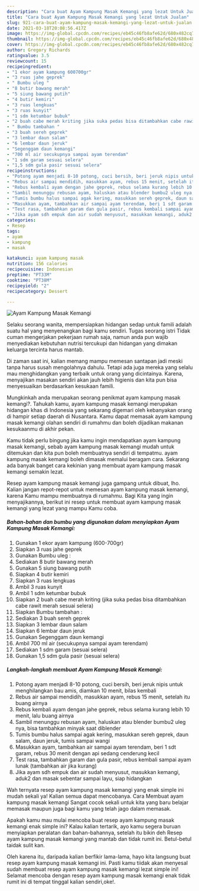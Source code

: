 ```yaml
---
description: "Cara buat Ayam Kampung Masak Kemangi yang lezat Untuk Jualan"
title: "Cara buat Ayam Kampung Masak Kemangi yang lezat Untuk Jualan"
slug: 921-cara-buat-ayam-kampung-masak-kemangi-yang-lezat-untuk-jualan
date: 2021-03-18T20:08:56.417Z
image: https://img-global.cpcdn.com/recipes/eb45c46fb8afe62d/680x482cq70/ayam-kampung-masak-kemangi-foto-resep-utama.jpg
thumbnail: https://img-global.cpcdn.com/recipes/eb45c46fb8afe62d/680x482cq70/ayam-kampung-masak-kemangi-foto-resep-utama.jpg
cover: https://img-global.cpcdn.com/recipes/eb45c46fb8afe62d/680x482cq70/ayam-kampung-masak-kemangi-foto-resep-utama.jpg
author: Gregory Richards
ratingvalue: 3.5
reviewcount: 15
recipeingredient:
- "1 ekor ayam kampung 600700gr"
- "3 ruas jahe geprek"
- " Bumbu uleg "
- "8 butir bawang merah"
- "5 siung bawang putih"
- "4 butir kemiri"
- "3 ruas lengkuas"
- "3 ruas kunyit"
- "1 sdm ketumbar bubuk"
- "2 buah cabe merah kriting jika suka pedas bisa ditambahkan cabe rawit merah sesuai selera"
- " Bumbu tambahan "
- "3 buah sereh geprek"
- "3 lembar daun salam"
- "6 lembar daun jeruk"
- "Segenggam daun kemangi"
- "700 ml air secukupnya sampai ayam terendam"
- "1 sdm garam sesuai selera"
- "1,5 sdm gula pasir sesuai selera"
recipeinstructions:
- "Potong ayam menjadi 8-10 potong, cuci bersih, beri jeruk nipis untuk menghilangkan bau amis, diamkan 10 menit, bilas kembali"
- "Rebus air sampai mendidih, masukkan ayam, rebus 15 menit, setelah itu buang airnya"
- "Rebus kembali ayam dengan jahe geprek, rebus selama kurang lebih 10 menit, lalu buang airnya"
- "Sambil menunggu rebusan ayam, haluskan atau blender bumbu2 uleg nya, bisa tambahkan minyak saat diblender"
- "Tumis bumbu halus sampai agak kering, masukkan sereh geprek, daun salam, daun jeruk, tumis sampai wangi"
- "Masukkan ayam, tambahkan air sampai ayam terendam, beri 1 sdt garam, rebus 30 menit dengan api sedang cenderung kecil"
- "Test rasa, tambahkan garam dan gula pasir, rebus kembali sampai ayam lunak (tambahkan air jika kurang)"
- "Jika ayam sdh empuk dan air sudah menyusut, masukkan kemangi, aduk2 dan masak sebentar sampai layu, siap hidangkan"
categories:
- Resep
tags:
- ayam
- kampung
- masak

katakunci: ayam kampung masak 
nutrition: 156 calories
recipecuisine: Indonesian
preptime: "PT33M"
cooktime: "PT38M"
recipeyield: "2"
recipecategory: Dessert

---
```



![Ayam Kampung Masak Kemangi](https://img-global.cpcdn.com/recipes/eb45c46fb8afe62d/680x482cq70/ayam-kampung-masak-kemangi-foto-resep-utama.jpg)

Selaku seorang wanita, mempersiapkan hidangan sedap untuk famili adalah suatu hal yang menyenangkan bagi kamu sendiri. Tugas seorang istri Tidak cuman mengerjakan pekerjaan rumah saja, namun anda pun wajib menyediakan kebutuhan nutrisi tercukupi dan hidangan yang dimakan keluarga tercinta harus mantab.

Di zaman  saat ini, kalian memang mampu memesan santapan jadi meski tanpa harus susah mengolahnya dahulu. Tetapi ada juga mereka yang selalu mau menghidangkan yang terbaik untuk orang yang dicintainya. Karena, menyajikan masakan sendiri akan jauh lebih higienis dan kita pun bisa menyesuaikan berdasarkan kesukaan famili. 



Mungkinkah anda merupakan seorang penikmat ayam kampung masak kemangi?. Tahukah kamu, ayam kampung masak kemangi merupakan hidangan khas di Indonesia yang sekarang digemari oleh kebanyakan orang di hampir setiap daerah di Nusantara. Kamu dapat memasak ayam kampung masak kemangi olahan sendiri di rumahmu dan boleh dijadikan makanan kesukaanmu di akhir pekan.

Kamu tidak perlu bingung jika kamu ingin mendapatkan ayam kampung masak kemangi, sebab ayam kampung masak kemangi mudah untuk ditemukan dan kita pun boleh membuatnya sendiri di tempatmu. ayam kampung masak kemangi boleh dimasak memalui beragam cara. Sekarang ada banyak banget cara kekinian yang membuat ayam kampung masak kemangi semakin lezat.

Resep ayam kampung masak kemangi juga gampang untuk dibuat, lho. Kalian jangan repot-repot untuk memesan ayam kampung masak kemangi, karena Kamu mampu membuatnya di rumahmu. Bagi Kita yang ingin menyajikannya, berikut ini resep untuk membuat ayam kampung masak kemangi yang lezat yang mampu Kamu coba.

<!--inarticleads1-->

##### Bahan-bahan dan bumbu yang digunakan dalam menyiapkan Ayam Kampung Masak Kemangi:

1. Gunakan 1 ekor ayam kampung (600-700gr)
1. Siapkan 3 ruas jahe geprek
1. Gunakan  Bumbu uleg :
1. Sediakan 8 butir bawang merah
1. Gunakan 5 siung bawang putih
1. Siapkan 4 butir kemiri
1. Siapkan 3 ruas lengkuas
1. Ambil 3 ruas kunyit
1. Ambil 1 sdm ketumbar bubuk
1. Siapkan 2 buah cabe merah kriting (jika suka pedas bisa ditambahkan cabe rawit merah sesuai selera)
1. Siapkan  Bumbu tambahan :
1. Sediakan 3 buah sereh geprek
1. Siapkan 3 lembar daun salam
1. Siapkan 6 lembar daun jeruk
1. Gunakan Segenggam daun kemangi
1. Ambil 700 ml air (secukupnya sampai ayam terendam)
1. Sediakan 1 sdm garam (sesuai selera)
1. Gunakan 1,5 sdm gula pasir (sesuai selera)




<!--inarticleads2-->

##### Langkah-langkah membuat Ayam Kampung Masak Kemangi:

1. Potong ayam menjadi 8-10 potong, cuci bersih, beri jeruk nipis untuk menghilangkan bau amis, diamkan 10 menit, bilas kembali
1. Rebus air sampai mendidih, masukkan ayam, rebus 15 menit, setelah itu buang airnya
1. Rebus kembali ayam dengan jahe geprek, rebus selama kurang lebih 10 menit, lalu buang airnya
1. Sambil menunggu rebusan ayam, haluskan atau blender bumbu2 uleg nya, bisa tambahkan minyak saat diblender
1. Tumis bumbu halus sampai agak kering, masukkan sereh geprek, daun salam, daun jeruk, tumis sampai wangi
1. Masukkan ayam, tambahkan air sampai ayam terendam, beri 1 sdt garam, rebus 30 menit dengan api sedang cenderung kecil
1. Test rasa, tambahkan garam dan gula pasir, rebus kembali sampai ayam lunak (tambahkan air jika kurang)
1. Jika ayam sdh empuk dan air sudah menyusut, masukkan kemangi, aduk2 dan masak sebentar sampai layu, siap hidangkan




Wah ternyata resep ayam kampung masak kemangi yang enak simple ini mudah sekali ya! Kalian semua dapat mencobanya. Cara Membuat ayam kampung masak kemangi Sangat cocok sekali untuk kita yang baru belajar memasak maupun juga bagi kamu yang telah jago dalam memasak.

Apakah kamu mau mulai mencoba buat resep ayam kampung masak kemangi enak simple ini? Kalau kalian tertarik, ayo kamu segera buruan menyiapkan peralatan dan bahan-bahannya, setelah itu bikin deh Resep ayam kampung masak kemangi yang mantab dan tidak rumit ini. Betul-betul taidak sulit kan. 

Oleh karena itu, daripada kalian berfikir lama-lama, hayo kita langsung buat resep ayam kampung masak kemangi ini. Pasti kamu tiidak akan menyesal sudah membuat resep ayam kampung masak kemangi lezat simple ini! Selamat mencoba dengan resep ayam kampung masak kemangi enak tidak rumit ini di tempat tinggal kalian sendiri,oke!.

